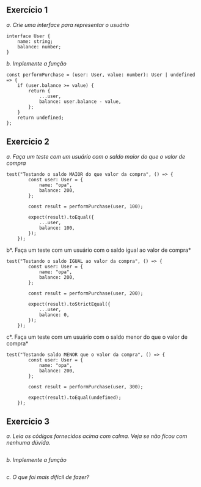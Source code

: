 ## Exercício 1

_a. Crie uma interface para representar o usuário_

```
interface User {
	name: string;
	balance: number;
}
```

_b. Implemente a função_

```
const performPurchase = (user: User, value: number): User | undefined => {
	if (user.balance >= value) {
		return {
			...user,
			balance: user.balance - value,
		};
	}
	return undefined;
};
```

## Exercício 2

_a. Faça um teste com um usuário com o saldo maior do que o valor de compra_

```
test("Testando o saldo MAIOR do que valor da compra", () => {
		const user: User = {
			name: "opa",
			balance: 200,
		};

		const result = performPurchase(user, 100);

		expect(result).toEqual({
			...user,
			balance: 100,
		});
	});
```

b*. Faça um teste com um usuário com o saldo igual ao valor de compra*

```
test("Testando o saldo IGUAL ao valor da compra", () => {
		const user: User = {
			name: "opa",
			balance: 200,
		};

		const result = performPurchase(user, 200);

		expect(result).toStrictEqual({
			...user,
			balance: 0,
		});
	});

```

c*. Faça um teste com um usuário com o saldo menor do que o valor de compra*

```
test("Testando saldo MENOR que o valor da compra", () => {
		const user: User = {
			name: "opa",
			balance: 200,
		};

		const result = performPurchase(user, 300);

		expect(result).toEqual(undefined);
	});
```

## Exercício 3

_a. Leia os códigos fornecidos acima com calma. Veja se não ficou com nenhuma dúvida._

```

```

_b. Implemente a função_

```

```

_c. O que foi mais difícil de fazer?_

```

```
